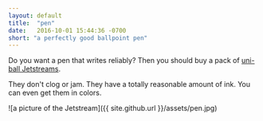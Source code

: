 ```yaml
---
layout: default
title:  "pen"
date:   2016-10-01 15:44:36 -0700
short: "a perfectly good ballpoint pen"
---
```

Do you want a pen that writes reliably? Then you should buy a pack of [uni-ball Jetstreams](https://www.amazon.com/Sanford-Uni-Ball-Jetstream-Retractable-70877/dp/B002FSZP5A).

They don't clog or jam. They have a totally reasonable amount of ink. You can even get them in colors.

![a picture of the Jetstream]({{ site.github.url }}/assets/pen.jpg)